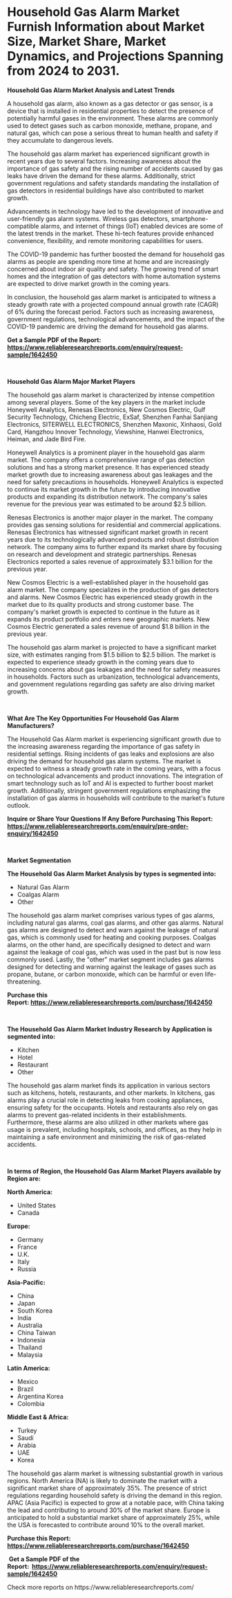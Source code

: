 <p><h1>Household Gas Alarm Market Furnish Information about Market Size, Market Share, Market Dynamics, and Projections Spanning from 2024 to 2031.</h1></p><p><strong>Household Gas Alarm Market Analysis and Latest Trends</strong></p>
<p><p>A household gas alarm, also known as a gas detector or gas sensor, is a device that is installed in residential properties to detect the presence of potentially harmful gases in the environment. These alarms are commonly used to detect gases such as carbon monoxide, methane, propane, and natural gas, which can pose a serious threat to human health and safety if they accumulate to dangerous levels.</p><p>The household gas alarm market has experienced significant growth in recent years due to several factors. Increasing awareness about the importance of gas safety and the rising number of accidents caused by gas leaks have driven the demand for these alarms. Additionally, strict government regulations and safety standards mandating the installation of gas detectors in residential buildings have also contributed to market growth.</p><p>Advancements in technology have led to the development of innovative and user-friendly gas alarm systems. Wireless gas detectors, smartphone-compatible alarms, and internet of things (IoT) enabled devices are some of the latest trends in the market. These hi-tech features provide enhanced convenience, flexibility, and remote monitoring capabilities for users.</p><p>The COVID-19 pandemic has further boosted the demand for household gas alarms as people are spending more time at home and are increasingly concerned about indoor air quality and safety. The growing trend of smart homes and the integration of gas detectors with home automation systems are expected to drive market growth in the coming years.</p><p>In conclusion, the household gas alarm market is anticipated to witness a steady growth rate with a projected compound annual growth rate (CAGR) of 6% during the forecast period. Factors such as increasing awareness, government regulations, technological advancements, and the impact of the COVID-19 pandemic are driving the demand for household gas alarms.</p></p>
<p><strong>Get a Sample PDF of the Report:&nbsp; <a href="https://www.reliableresearchreports.com/enquiry/request-sample/1642450">https://www.reliableresearchreports.com/enquiry/request-sample/1642450</a></strong></p>
<p>&nbsp;</p>
<p><strong>Household Gas Alarm Major Market Players</strong></p>
<p><p>The household gas alarm market is characterized by intense competition among several players. Some of the key players in the market include Honeywell Analytics, Renesas Electronics, New Cosmos Electric, Gulf Security Technology, Chicheng Electric, ExSaf, Shenzhen Fanhai Sanjiang Electronics, SITERWELL ELECTRONICS, Shenzhen Maxonic, Xinhaosi, Gold Card, Hangzhou Innover Technology, Viewshine, Hanwei Electronics, Heiman, and Jade Bird Fire.</p><p>Honeywell Analytics is a prominent player in the household gas alarm market. The company offers a comprehensive range of gas detection solutions and has a strong market presence. It has experienced steady market growth due to increasing awareness about gas leakages and the need for safety precautions in households. Honeywell Analytics is expected to continue its market growth in the future by introducing innovative products and expanding its distribution network. The company's sales revenue for the previous year was estimated to be around $2.5 billion.</p><p>Renesas Electronics is another major player in the market. The company provides gas sensing solutions for residential and commercial applications. Renesas Electronics has witnessed significant market growth in recent years due to its technologically advanced products and robust distribution network. The company aims to further expand its market share by focusing on research and development and strategic partnerships. Renesas Electronics reported a sales revenue of approximately $3.1 billion for the previous year.</p><p>New Cosmos Electric is a well-established player in the household gas alarm market. The company specializes in the production of gas detectors and alarms. New Cosmos Electric has experienced steady growth in the market due to its quality products and strong customer base. The company's market growth is expected to continue in the future as it expands its product portfolio and enters new geographic markets. New Cosmos Electric generated a sales revenue of around $1.8 billion in the previous year.</p><p>The household gas alarm market is projected to have a significant market size, with estimates ranging from $1.5 billion to $2.5 billion. The market is expected to experience steady growth in the coming years due to increasing concerns about gas leakages and the need for safety measures in households. Factors such as urbanization, technological advancements, and government regulations regarding gas safety are also driving market growth.</p></p>
<p>&nbsp;</p>
<p><strong>What Are The Key Opportunities For Household Gas Alarm Manufacturers?</strong></p>
<p><p>The Household Gas Alarm market is experiencing significant growth due to the increasing awareness regarding the importance of gas safety in residential settings. Rising incidents of gas leaks and explosions are also driving the demand for household gas alarm systems. The market is expected to witness a steady growth rate in the coming years, with a focus on technological advancements and product innovations. The integration of smart technology such as IoT and AI is expected to further boost market growth. Additionally, stringent government regulations emphasizing the installation of gas alarms in households will contribute to the market's future outlook.</p></p>
<p><strong>Inquire or Share Your Questions If Any Before Purchasing This Report: <a href="https://www.reliableresearchreports.com/enquiry/pre-order-enquiry/1642450">https://www.reliableresearchreports.com/enquiry/pre-order-enquiry/1642450</a></strong></p>
<p>&nbsp;</p>
<p><strong>Market Segmentation</strong></p>
<p><strong>The Household Gas Alarm Market Analysis by types is segmented into:</strong></p>
<p><ul><li>Natural Gas Alarm</li><li>Coalgas Alarm</li><li>Other</li></ul></p>
<p><p>The household gas alarm market comprises various types of gas alarms, including natural gas alarms, coal gas alarms, and other gas alarms. Natural gas alarms are designed to detect and warn against the leakage of natural gas, which is commonly used for heating and cooking purposes. Coalgas alarms, on the other hand, are specifically designed to detect and warn against the leakage of coal gas, which was used in the past but is now less commonly used. Lastly, the "other" market segment includes gas alarms designed for detecting and warning against the leakage of gases such as propane, butane, or carbon monoxide, which can be harmful or even life-threatening.</p></p>
<p><strong>Purchase this Report:&nbsp;<a href="https://www.reliableresearchreports.com/purchase/1642450">https://www.reliableresearchreports.com/purchase/1642450</a></strong></p>
<p>&nbsp;</p>
<p><strong>The Household Gas Alarm Market Industry Research by Application is segmented into:</strong></p>
<p><ul><li>Kitchen</li><li>Hotel</li><li>Restaurant</li><li>Other</li></ul></p>
<p><p>The household gas alarm market finds its application in various sectors such as kitchens, hotels, restaurants, and other markets. In kitchens, gas alarms play a crucial role in detecting leaks from cooking appliances, ensuring safety for the occupants. Hotels and restaurants also rely on gas alarms to prevent gas-related incidents in their establishments. Furthermore, these alarms are also utilized in other markets where gas usage is prevalent, including hospitals, schools, and offices, as they help in maintaining a safe environment and minimizing the risk of gas-related accidents.</p></p>
<p>&nbsp;</p>
<p><strong>In terms of Region, the Household Gas Alarm Market Players available by Region are:</strong></p>
<p>
    <p> <strong> North America: </strong>
        <ul>
            <li>United States</li>
            <li>Canada</li>
        </ul>
        </p> 
    <p> <strong> Europe: </strong>
        <ul>
            <li>Germany</li>
            <li>France</li>
            <li>U.K.</li>
            <li>Italy</li>
            <li>Russia</li>
        </ul>
        </p> 
    <p> <strong> Asia-Pacific: </strong>
        <ul>
            <li>China</li>
            <li>Japan</li>
            <li>South Korea</li>
            <li>India</li>
            <li>Australia</li>
            <li>China Taiwan</li>
            <li>Indonesia</li>
            <li>Thailand</li>
            <li>Malaysia</li>
        </ul>
        </p> 
    <p> <strong> Latin America: </strong>
        <ul>
            <li>Mexico</li>
            <li>Brazil</li>
            <li>Argentina Korea</li>
            <li>Colombia</li>
        </ul>
        </p> 
    <p> <strong> Middle East & Africa: </strong>
        <ul>
            <li>Turkey</li>
            <li>Saudi</li>
            <li>Arabia</li>
            <li>UAE</li>
            <li>Korea</li>
        </ul>
    </p>
    </p>
<p><p>The household gas alarm market is witnessing substantial growth in various regions. North America (NA) is likely to dominate the market with a significant market share of approximately 35%. The presence of strict regulations regarding household safety is driving the demand in this region. APAC (Asia Pacific) is expected to grow at a notable pace, with China taking the lead and contributing to around 30% of the market share. Europe is anticipated to hold a substantial market share of approximately 25%, while the USA is forecasted to contribute around 10% to the overall market.</p></p>
<p><strong>Purchase this Report: <a href="https://www.reliableresearchreports.com/purchase/1642450">https://www.reliableresearchreports.com/purchase/1642450</a></strong></p>
<p>&nbsp;<strong>Get a Sample PDF of the Report:&nbsp;&nbsp;<a href="https://www.reliableresearchreports.com/enquiry/request-sample/1642450">https://www.reliableresearchreports.com/enquiry/request-sample/1642450</a></strong></p>
<p><strong></strong></p>
<p>Check more reports on https://www.reliableresearchreports.com/</p>